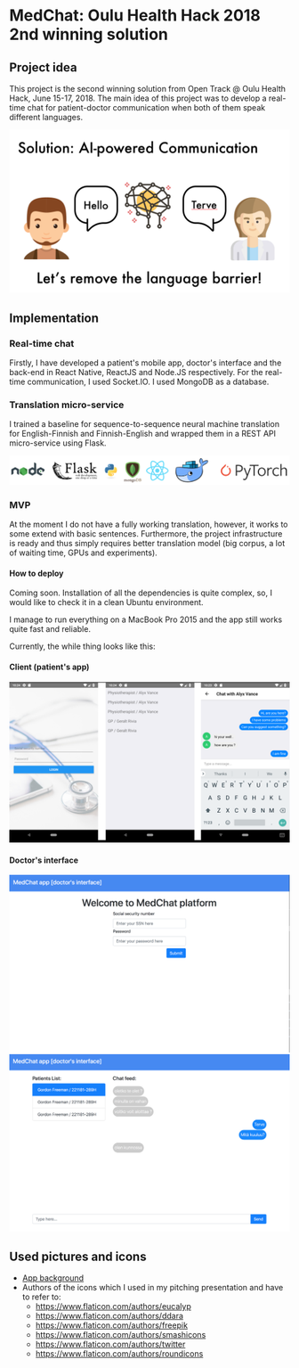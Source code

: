 # MedChat: Oulu Health Hack 2018 2nd winning solution

## Project idea
This project is the second winning solution from Open Track @ Oulu Health Hack, June 15-17, 2018.
The main idea of this project was to develop a real-time chat for patient-doctor communication when both of them speak different languages.

![slide](images/pic_01.png)

## Implementation

### Real-time chat
Firstly, I have developed a patient's mobile app, doctor's interface and the back-end in React Native, ReactJS and Node.JS respectively. For the real-time communication, I used Socket.IO. I used MongoDB as a database.

### Translation micro-service
I trained a baseline for sequence-to-sequence neural machine translation for English-Finnish and Finnish-English and wrapped them in a REST API micro-service using Flask.

![slide](images/pic_02.png)

### MVP
At the moment I do not have a fully working translation, however, it works to some extend with basic sentences. Furthermore, the project infrastructure is ready and thus simply requires better translation model (big corpus, a lot of waiting time, GPUs and experiments).


#### How to deploy
Coming soon. Installation of all the dependencies is quite complex, so, I would like to check it in a clean Ubuntu environment.

I manage to run everything on a MacBook Pro 2015 and the app still works quite fast and reliable.

Currently, the while thing looks like this:
#### Client (patient's app)
![slide](images/pic_03.png)

#### Doctor's interface
![slide](images/pic_04.png)
![slide](images/pic_05.png)

## Used pictures and icons
* [App background](https://www.pexels.com/photo/silver-iphone-6-near-blue-and-silver-stethoscope-48603/)
* Authors of the icons which I used in my pitching presentation and have to refer to:
  * https://www.flaticon.com/authors/eucalyp
  * https://www.flaticon.com/authors/ddara
  * https://www.flaticon.com/authors/freepik
  * https://www.flaticon.com/authors/smashicons
  * https://www.flaticon.com/authors/twitter
  * https://www.flaticon.com/authors/roundicons
